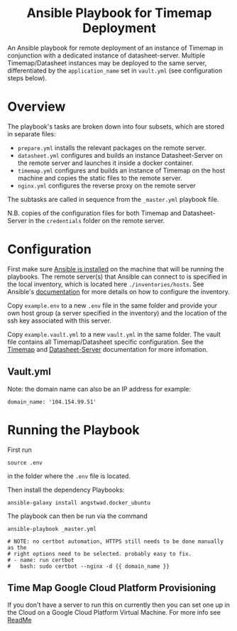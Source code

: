 <h1 align="center">
Ansible Playbook for Timemap Deployment
</h1>

An Ansible playbook for remote deployment of an instance of Timemap in conjunction with a dedicated instance of datasheet-server. Multiple Timemap/Datasheet instances may be deployed to the same server, differentiated by the `application_name` set in `vault.yml` (see configuration steps below).

# Overview

The playbook's tasks are broken down into four subsets, which are stored in separate files:

* `prepare.yml` installs the relevant packages on the remote server.
* `datasheet.yml` configures and builds an instance Datasheet-Server on the remote server and launches it inside a docker container.
* `timemap.yml` configures and builds an instance of Timemap on the host machine and copies the static files to the remote server.
* `nginx.yml` configures the reverse proxy on the remote server

The subtasks are called in sequence from the `_master.yml` playbook file.

N.B. copies of the configuration files for both Timemap and Datasheet-Server in the `credentials` folder on the remote server.

# Configuration

First make sure [Ansible is installed](https://docs.ansible.com/ansible/latest/installation_guide/intro_installation.html) on the machine that will be running the playbooks. The remote server(s) that Ansible can connect to is specified in the local inventory, which is located here `./inventories/hosts`. See Ansible's [documentation](https://docs.ansible.com/ansible/latest/user_guide/intro_inventory.html) for more details on how to configure the inventory.

Copy `example.env` to a new `.env` file in the same folder and provide your own host group (a server specified in the inventory) and the location of the ssh key associated with this server.

Copy `example.vault.yml` to a new `vault.yml` in the same folder. The vault file contains all Timemap/Datasheet specific configuration. See the [Timemap](https://github.com/forensic-architecture/timemap) and [Datasheet-Server](https://github.com/forensic-architecture/datasheet-server) documentation for more infomation.

## Vault.yml

Note: the domain name can also be an IP address for example:

```
domain_name: '104.154.99.51'
````

# Running the Playbook

First run

```
source .env
```

in the folder where the `.env` file is located.

Then install the dependency Playbooks:

```
ansible-galaxy install angstwad.docker_ubuntu
```

The playbook can then be run via the command

```
ansible-playbook _master.yml

```
    # NOTE: no certbot automation, HTTPS still needs to be done manually as the
    # right options need to be selected. probably easy to fix.
    # - name: run certbot
    #   bash: sudo certbot --nginx -d {{ domain_name }}


## Time Map Google Cloud Platform Provisioning

If you don't have a server to run this on currently then you can set one up in the Cloud on a Google Cloud Platform Virtual Machine. For more info see [ReadMe](./timemap_datasheet/docs/GCP_README.md)




